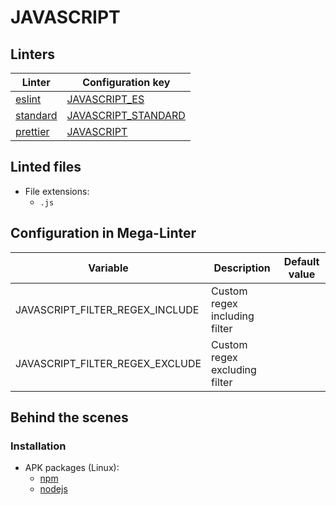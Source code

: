 <!-- markdownlint-disable MD003 MD020 MD033 MD041 -->
<!-- Generated by .automation/build.py, please do not update manually -->
<!-- Instead, update descriptor file at https://github.com/nvuillam/mega-linter/tree/master/megalinter/descriptors/javascript.yml -->
# JAVASCRIPT

## Linters

| Linter                             | Configuration key                             |
|------------------------------------|-----------------------------------------------|
| [eslint](javascript_eslint.md)     | [JAVASCRIPT_ES](javascript_eslint.md)         |
| [standard](javascript_standard.md) | [JAVASCRIPT_STANDARD](javascript_standard.md) |
| [prettier](javascript_prettier.md) | [JAVASCRIPT](javascript_prettier.md)          |

## Linted files

- File extensions:
  - `.js`

## Configuration in Mega-Linter

| Variable                        | Description                   | Default value |
|---------------------------------|-------------------------------|---------------|
| JAVASCRIPT_FILTER_REGEX_INCLUDE | Custom regex including filter |               |
| JAVASCRIPT_FILTER_REGEX_EXCLUDE | Custom regex excluding filter |               |


## Behind the scenes

### Installation

- APK packages (Linux):
  - [npm](https://pkgs.alpinelinux.org/packages?branch=edge&name=npm)
  - [nodejs](https://pkgs.alpinelinux.org/packages?branch=edge&name=nodejs)
